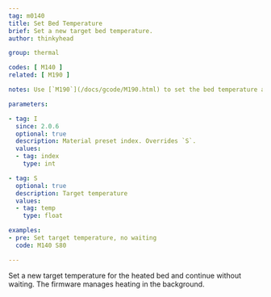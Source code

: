 ```yaml
---
tag: m0140
title: Set Bed Temperature
brief: Set a new target bed temperature.
author: thinkyhead

group: thermal

codes: [ M140 ]
related: [ M190 ]

notes: Use [`M190`](/docs/gcode/M190.html) to set the bed temperature and pause until the target is reached.

parameters:

- tag: I
  since: 2.0.6
  optional: true
  description: Material preset index. Overrides `S`.
  values:
  - tag: index
    type: int

- tag: S
  optional: true
  description: Target temperature
  values:
  - tag: temp
    type: float

examples:
- pre: Set target temperature, no waiting
  code: M140 S80

---
```


Set a new target temperature for the heated bed and continue without waiting. The firmware manages heating in the background.
